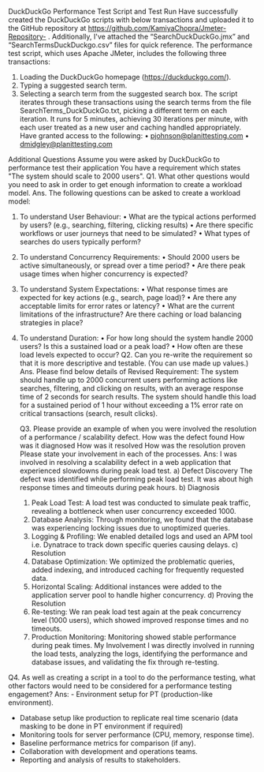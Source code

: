 DuckDuckGo Performance Test Script and Test Run
Have successfully created the DuckDuckGo scripts with below transactions and uploaded it to the GitHub repository at https://github.com/KamiyaChopra/Jmeter-Repository- . Additionally, I've attached the “SearchDuckDuckGo.jmx” and “SearchTermsDuckDuckgo.csv” files for quick reference.
The performance test script, which uses Apache JMeter, includes the following three transactions:
1.	Loading the DuckDuckGo homepage (https://duckduckgo.com/).
2.	Typing a suggested search term.
3.	Selecting a search term from the suggested search box.
The script iterates through these transactions using the search terms from the file SearchTerms_DuckDuckGo.txt, picking a different term on each iteration. It runs for 5 minutes, achieving 30 iterations per minute, with each user treated as a new user and caching handled appropriately.
Have granted access to the following:
•	pjohnson@planittesting.com
•	dmidgley@planittesting.com
 
Additional Questions
Assume you were asked by DuckDuckGo to performance test their application 
You have a requirement which states 
"The system should scale to 2000 users". 
Q1. What other questions would you need to ask in order to get enough information to create a workload model. 
Ans. The following questions can be asked to create a workload model:
1.	To understand User Behaviour:
•	What are the typical actions performed by users? (e.g., searching, filtering, clicking results)
•	Are there specific workflows or user journeys that need to be simulated?
•	What types of searches do users typically perform?
2.	To understand Concurrency Requirements:
•	Should 2000 users be active simultaneously, or spread over a time period?
•	Are there peak usage times when higher concurrency is expected?
3.	To understand System Expectations:
•	What response times are expected for key actions (e.g., search, page load)?
•	Are there any acceptable limits for error rates or latency?
•	What are the current limitations of the infrastructure? Are there caching or load balancing strategies in place?
4.	To understand Duration:
•	For how long should the system handle 2000 users? Is this a sustained load or a peak load?
•	How often are these load levels expected to occur?
Q2. Can you re-write the requirement so that it is more descriptive and testable. (You can use made up values.) 
Ans. Please find below details of Revised Requirement: 
The system should handle up to 2000 concurrent users performing actions like searches, filtering, and clicking on results, with an average response time of 2 seconds for search results. The system should handle this load for a sustained period of 1 hour without exceeding a 1% error rate on critical transactions (search, result clicks).

	Q3. Please provide an example of when you were involved the resolution of a performance / scalability defect. How was the defect found 
	How was it diagnosed 
	How was it resolved 
	How was the resolution proven 
	Please state your involvement in each of the processes. 
Ans: I was involved in resolving a scalability defect in a web application that experienced slowdowns during peak load test.
a) Defect Discovery
The defect was identified while performing peak load test. It was about high response times and timeouts during peak hours.
b) Diagnosis
	1.	Peak Load Test: A load test was conducted to simulate peak traffic, revealing a bottleneck when user concurrency exceeded 1000.
	2.	Database Analysis: Through monitoring, we found that the database was experiencing locking issues due to unoptimized queries.
	3.	Logging & Profiling: We enabled detailed logs and used an APM tool i.e. Dynatrace to track down specific queries causing delays.
c) Resolution
	1. Database Optimization: We optimized the problematic queries, added indexing, and introduced caching for frequently requested data.
	2. Horizontal Scaling: Additional instances were added to the application server pool to handle higher concurrency.
d) Proving the Resolution
	1. Re-testing: We ran peak load test again at the peak concurrency level (1000 users), which showed improved response times and no timeouts.
	2. Production Monitoring: Monitoring showed stable performance during peak times.
My Involvement
I was directly involved in running the load tests, analyzing the logs, identifying the performance and database issues, and validating the fix through re-testing.
	
Q4. As well as creating a script in a tool to do the performance testing, what other factors would need to be considered for a performance testing engagement? 
Ans: - Environment setup for PT (production-like environment).
- Database setup like production to replicate real time scenario (data masking to be done in PT environment if required)
- Monitoring tools for server performance (CPU, memory, response time).
- Baseline performance metrics for comparison (if any).
- Collaboration with development and operations teams.
- Reporting and analysis of results to stakeholders.
  
